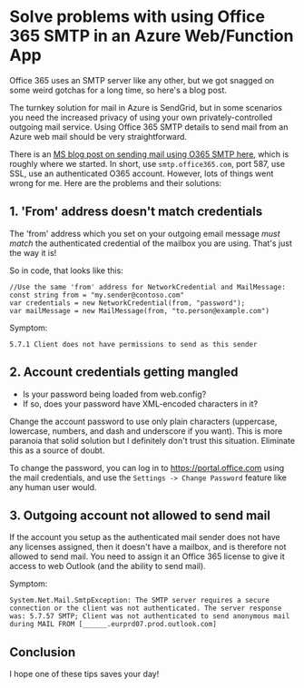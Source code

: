 # Solve problems with using Office 365 SMTP in an Azure Web/Function App

Office 365 uses an SMTP server like any other, but we got snagged on some weird gotchas for a long time, so here's a blog post.

The turnkey solution for mail in Azure is SendGrid, but in some scenarios you need the increased privacy of using your own privately-controlled outgoing mail service. Using Office 365 SMTP details to send mail from an Azure web mail should be very straightforward.

There is an [MS blog post on sending mail using O365 SMTP here][perkins], which is roughly where we started. In short, use `smtp.office365.com`, port 587, use SSL, use an authenticated O365 account. However, lots of things went wrong for me. Here are the problems and their solutions:

[perkins]: https://blogs.msdn.microsoft.com/benjaminperkins/2017/01/11/sending-email-from-an-azure-web-app-using-an-o365-smtp-server/

## 1. 'From' address doesn't match credentials

The 'from' address which you set on your outgoing email message *must match* the authenticated credential of the mailbox you are using. That's just the way it is!

So in code, that looks like this:

	//Use the same 'from' address for NetworkCredential and MailMessage:
	const string from = "my.sender@contoso.com"
	var credentials = new NetworkCredential(from, "password");
	var mailMessage = new MailMessage(from, "to.person@example.com")

Symptom:

	5.7.1 Client does not have permissions to send as this sender


## 2. Account credentials getting mangled

 * Is your password being loaded from web.config?
 * If so, does your password have XML-encoded characters in it?
 
Change the account password to use only plain characters (uppercase, lowercase, numbers, and dash and underscore if you want). This is more paranoia that solid solution but I definitely don't trust this situation. Eliminate this as a source of doubt.

To change the password, you can log in to <https://portal.office.com> using the mail credentials, and use the `Settings -> Change Password` feature like any human user would.


## 3. Outgoing account not allowed to send mail

If the account you setup as the authenticated mail sender does not have any licenses assigned, then it doesn't have a mailbox, and is therefore not allowed to send mail. You need to assign it an Office 365 license to give it access to web Outlook (and the ability to send mail).

Symptom:

	System.Net.Mail.SmtpException: The SMTP server requires a secure connection or the client was not authenticated. The server response was: 5.7.57 SMTP; Client was not authenticated to send anonymous mail during MAIL FROM [______.eurprd07.prod.outlook.com]


## Conclusion

I hope one of these tips saves your day!